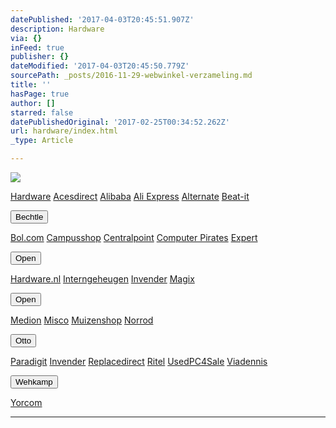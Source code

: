 ```yaml
---
datePublished: '2017-04-03T20:45:51.907Z'
description: Hardware
via: {}
inFeed: true
publisher: {}
dateModified: '2017-04-03T20:45:50.779Z'
sourcePath: _posts/2016-11-29-webwinkel-verzameling.md
title: ''
hasPage: true
author: []
starred: false
datePublishedOriginal: '2017-02-25T00:34:52.262Z'
url: hardware/index.html
_type: Article

---
```

![](https://the-grid-user-content.s3-us-west-2.amazonaws.com/93e0af21-7a90-4d17-852a-d55e03967101.jpg)

[Hardware][0]
[Acesdirect][1]
[Alibaba][2]
[Ali Express][3]
[Alternate][4]
[Beat-it][5]

<button data-role="cta" style="">Bechtle</button>

[Bol.com][6]
[Campusshop][7]
[Centralpoint][8]
[Computer Pirates][9]
[Expert][10]

<button data-role="cta" style="">Open</button>

[Hardware.nl][11]
[Interngeheugen][12]
[Invender][13]
[Magix][14]

<button data-role="cta" style="">Open</button>

[Medion][15]
[Misco][16]
[Muizenshop][13]
[Norrod][17]

<button data-role="cta" style="">Otto</button>

[Paradigit][18]
[Invender][19]
[Replacedirect][20]
[Ritel][21]
[UsedPC4Sale][22]
[Viadennis][23]

<button data-role="cta" style="">Wehkamp</button>

[Yorcom][24]

---



[0]: https://thegrid.ai/nederlandse-webwinkels/software "Software"
[1]: http://tc.tradetracker.net/?c=18080&m=12&a=133761&r=Acesdirect&u=%2F
[2]: http://tc.tradetracker.net/?c=16426&m=12&a=133761&r=Alibaba
[3]: http://tc.tradetracker.net/?c=15640&m=815289&a=133761&r=&u=
[4]: http://www.alternate.nl/tt/?tt=904_12_133761_&r=%2F
[5]: http://www.beat-it.nl/beat/?tt=16924_610437_133761_&r=
[6]: https://partnerprogramma.bol.com/click/click?p=1&t=url&s=4310&f=TXL&url=http%3A%2F%2Fwww.bol.com&name=Bol-Nedweb
[7]: http://www.campusshop.nl/tt/index.aspx?tt=23397_12_133761_Campusshop&r=%2F
[8]: http://www.centralpoint.nl/tracker/index.php?tt=534_12_133761_Ned-Web&r=%2F
[9]: http://www.computerpirates.com/tradetracker/?tt=181_12_133761_ComputerPirates&r=%2F
[10]: http://tc.tradetracker.net/?c=5515&m=12&a=133761&u=%2F
[11]: http://www.hardware.nl/tt/?tt=541_12_133761_Hardware.nl&r=%2F
[12]: http://www.interngeheugen.com/tt/?tt=2902_12_133761_Interngeheugen&r=%2F
[13]: http://www.invender.nl/ttiv/index.php?tt=352_12_133761_Invender&r=%2F
[14]: http://www.magix.com/ap/tradetracker/?tt=2074_12_133761_Magix&r=%2F
[15]: http://tc.tradetracker.net/?c=3452&m=12&a=133761
[16]: http://tc.tradetracker.net/?c=5917&m=12&a=133761&r=Rapportagened.webw&u=%2F
[17]: http://www.norrod.nl/tt/index.aspx?tt=23396_12_133761_Norrod&r=%2F
[18]: http://www.paradigit.nl/tt/index.aspx?tt=5043_12_133761_Paradigit&r=%2F
[19]: http://www.phoneshop.nl/gsm/?tt=727_12_133761_Phoneshop&r=%2F
[20]: http://www.replacedirect.nl/page/startExternal/?tt=4825_12_133761_Rapportagened.webw&r=%2F
[21]: http://www.ritel.nl/telecom/?tt=668_12_133761_Ritel&r=%2F
[22]: http://tc.tradetracker.net/?c=20400&m=12&a=133761&r=UsedPC4sale&u=%2F
[23]: http://www.viadennis.nl/computer/?tt=15804_12_133761_Viadennis&r=%2F
[24]: http://www.yorcom.nl/shopping/?tt=4837_12_133761_Rapportagened.webw&r=%2F